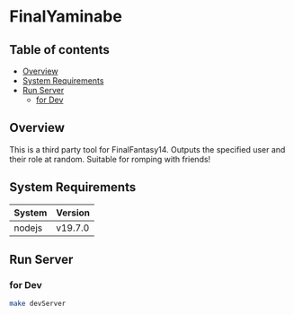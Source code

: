 # FinalYaminabe

## Table of contents

- [Overview](#overview)
- [System Requirements](#system-requirements)
- [Run Server](#run-server)
  - [for Dev](#for-dev)

## Overview

This is a third party tool for FinalFantasy14.
Outputs the specified user and their role at random.
Suitable for romping with friends!

## System Requirements

| System | Version |
| ------ | ------- |
| nodejs | v19.7.0 |

## Run Server

### for Dev
```bash
make devServer
```
